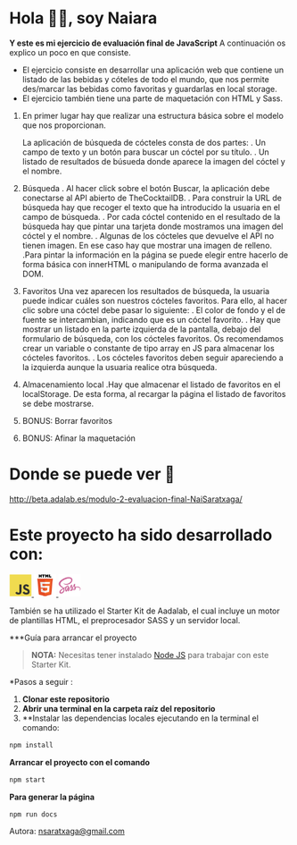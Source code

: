 # Hola 👋🏽, soy Naiara

**Y este es mi ejercicio de evaluación final de JavaScript**
A continuación os explico un poco en que consiste.

- El ejercicio consiste en desarrollar una aplicación web que contiene un listado de las bebidas y cóteles de todo el mundo, que nos permite des/marcar las bebidas como favoritas y guardarlas en local storage.
- El ejercicio también tiene una parte de maquetación con HTML y Sass.

1. En primer lugar hay que realizar una estructura básica sobre el modelo que nos proporcionan.

   La aplicación de búsqueda de cócteles consta de dos partes:
   . Un campo de texto y un botón para buscar un cóctel por su título.
   . Un listado de resultados de búsueda donde aparece la imagen del cóctel y el nombre.

2. Búsqueda
   . Al hacer click sobre el botón Buscar, la aplicación debe conectarse al API abierto de TheCocktailDB.
   . Para construir la URL de búsqueda hay que recoger el texto que ha introducido la usuaria en el
   campo de búsqueda.
   . Por cada cóctel contenido en el resultado de la búsqueda hay que pintar una tarjeta donde
   mostramos una imagen del cóctel y el nombre.
   . Algunas de los cócteles que devuelve el API no tienen imagen. En ese caso hay que mostrar una
   imagen de relleno.
   .Para pintar la información en la página se puede elegir entre hacerlo de forma básica con innerHTML
   o manipulando de forma avanzada el DOM.

3. Favoritos
   Una vez aparecen los resultados de búsqueda, la usuaria puede indicar cuáles son nuestros cócteles
   favoritos. Para ello, al hacer clic sobre una cóctel debe pasar lo siguiente:
   . El color de fondo y el de fuente se intercambian, indicando que es un cóctel favorito.
   . Hay que mostrar un listado en la parte izquierda de la pantalla, debajo del formulario de búsqueda,
   con los cócteles favoritos. Os recomendamos crear un variable o constante de tipo array en JS para
   almacenar los cócteles favoritos.
   . Los cócteles favoritos deben seguir apareciendo a la izquierda aunque la usuaria realice otra búsqueda.

4. Almacenamiento local
   .Hay que almacenar el listado de favoritos en el localStorage. De esta forma, al recargar la página el listado
   de favoritos se debe mostrarse.

5. BONUS: Borrar favoritos

6. BONUS: Afinar la maquetación

# Donde se puede ver 👀

http://beta.adalab.es/modulo-2-evaluacion-final-NaiSaratxaga/

# Este proyecto ha sido desarrollado con:

<a href="https://developer.mozilla.org/en-US/docs/Web/JavaScript" target="_blank" rel="noreferrer"> <img src="https://raw.githubusercontent.com/devicons/devicon/master/icons/javascript/javascript-original.svg" alt="javascript" width="40" height="40"/> <a href="https://www.w3.org/html/" target="_blank" rel="noreferrer"> <img src="https://raw.githubusercontent.com/devicons/devicon/master/icons/html5/html5-original-wordmark.svg" alt="html5" width="40" height="40"/> </a> </a> <a href="https://sass-lang.com" target="_blank" rel="noreferrer"> <img src="https://raw.githubusercontent.com/devicons/devicon/master/icons/sass/sass-original.svg" alt="sass" width="40" height="40"/> </a> </p>

También se ha utilizado el Starter Kit de Aadalab, el cual incluye un motor de plantillas HTML, el preprocesador SASS y un servidor local.

\*\*\*Guía para arrancar el proyecto

> **NOTA:** Necesitas tener instalado [Node JS](https://nodejs.org/) para trabajar con este Starter Kit.

\*Pasos a seguir :

1. **Clonar este repositorio**
2. **Abrir una terminal en la carpeta raíz del repositorio**
3. \*\*Instalar las dependencias locales ejecutando en la terminal el comando:

```bash
npm install
```

**Arrancar el proyecto con el comando**

```bash
npm start
```

**Para generar la página**

```bash
npm run docs
```

Autora: <nsaratxaga@gmail.com>
